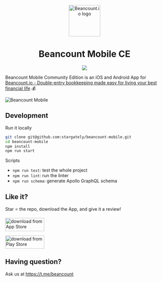 <p align="center"><a href="https://beancount.io/?utm_source=github.com&utm_medium=readme&utm_campaign=os_oct_1" target="_blank" rel="noopener noreferrer"><img width="100" src="https://beancount.io/favicon.png" alt="Beancount.io logo"></a></p>

<h1 align="center">Beancount Mobile CE</h2>

<p align="center">
  <img src="https://github.com/puncsky/mobile-beancount/workflows/Node.js%20CI/badge.svg"/>
</p>

Beancount Mobile Community Edition is an iOS and Android App for [Beancount.io - Double-entry bookkeeping made easy for living your best financial life](https://beancount.io/?utm_source=github.com&utm_medium=readme&utm_campaign=os_oct_1) 💰

![Beancount Mobile](https://beancount-io.b-cdn.net/beancount-ios-app-2.png)

## Development

Run it locally

```zsh
git clone git@github.com:stargately/beancount-mobile.git
cd beancount-mobile
npm install
npm run start
```

Scripts

- `npm run test`: test the whole project
- `npm run lint`: run the linter
- `npm run schema`: generate Apollo GraphQL schema

## Like it?

Star ⭐️ the repo, download the App, and give it a review!

<a target="_blank" href="https://apps.apple.com/us/app/id1527950512" rel="noreferrer"><img src="https://beancount-io.b-cdn.net/app-store.png" alt="download from App Store" style="height: 42px; width: 124px;"></a>

<a target="_blank" href="https://play.google.com/store/apps/details?id=io.beancount.android" rel="noreferrer"><img src="https://beancount-io.b-cdn.net/google-play.png" alt="download from Play Store" style="height: 42px; width: 124px;"></a>

## Having question?

Ask us at https://t.me/beancount
